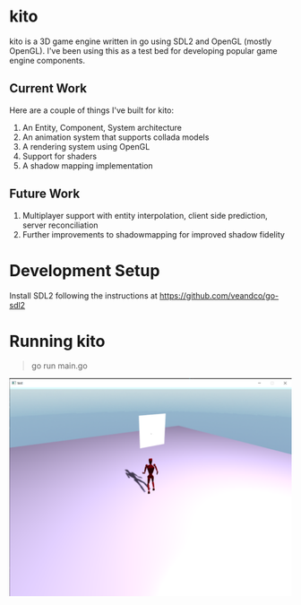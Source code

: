 # kito
kito is a 3D game engine written in go using SDL2 and OpenGL (mostly OpenGL). I've been using this as a test bed for developing popular game engine components.

## Current Work
Here are a couple of things I've built for kito:
1. An Entity, Component, System architecture
2. An animation system that supports collada models
3. A rendering system using OpenGL
4. Support for shaders
5. A shadow mapping implementation

## Future Work
1. Multiplayer support with entity interpolation, client side prediction, server reconciliation
2. Further improvements to shadowmapping for improved shadow fidelity

# Development Setup

Install SDL2 following the instructions at https://github.com/veandco/go-sdl2

# Running kito
> go run main.go

![Test Image](readme_ss.png)
